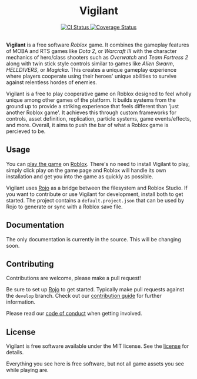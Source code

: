 <div align="center">
	<h1>Vigilant</h1>
</div>
<div align="center">
	<a href="https://github.com/LastTalon/Vigilant/actions">
		<img src="https://github.com/LastTalon/Vigilant/workflows/CI/badge.svg" alt="CI Status">
	</a>
	<a href="https://coveralls.io/github/LastTalon/Vigilant?branch=HEAD">
		<img src="https://coveralls.io/repos/github/LastTalon/Vigilant/badge.svg?branch=HEAD" alt="Coverage Status">
	</a>
</div>
<br>

**Vigilant** is a free software *Roblox* game. It combines the gameplay features of MOBA and RTS games like *Dota 2*, or *Warcraft III* with the character mechanics of hero/class shooters such as *Overwatch* and *Team Fortress 2* along with twin stick style controls similar to games like *Alien Swarm*, *HELLDIVERS*, or *Magicka*. This creates a unique gameplay experience where players cooperate using their heroes' unique abilities to survive against relentless hordes of enemies.

Vigilant is a free to play cooperative game on Roblox designed to feel wholly unique among other games of the platform. It builds systems from the ground up to provide a striking experience that feels different than 'just another Roblox game'. It achieves this through custom frameworks for controls, asset definition, replication, particle systems, game events/effects, and more. Overall, it aims to push the bar of what a Roblox game is percieved to be.

## Usage
You can [play the game](https://www.roblox.com/games/2510941316) on [Roblox](https://www.roblox.com/). There's no need to install Vigilant to play, simply click play on the game page and Roblox will handle its own installation and get you into the game as quickly as possible.

Vigilant uses [Rojo](https://rojo.space/) as a bridge between the filesystem and Roblox Studio. If you want to contribute or use Vigilant for development, install both to get started. The project contains a `default.project.json` that can be used by Rojo to generate or sync with a Roblox save file.

## Documentation
The only documentation is currently in the source. This will be changing soon.

## Contributing
Contributions are welcome, please make a pull request!

Be sure to set up [Rojo](https://rojo.space/) to get started. Typically make pull requests against the `develop` branch. Check out our [contribution guide](CONTRIBUTING.md) for further information.

Please read our [code of conduct](CODE_OF_CONDUCT.md) when getting involved.

## License
Vigilant is free software available under the MIT license. See the [license](LICENSE.md) for details.

Everything you see here is free software, but not all game assets you see while playing are.
